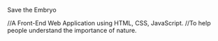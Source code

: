 Save the Embryo

//A Front-End Web Application using HTML, CSS, JavaScript.
//To help people understand the importance of nature.
